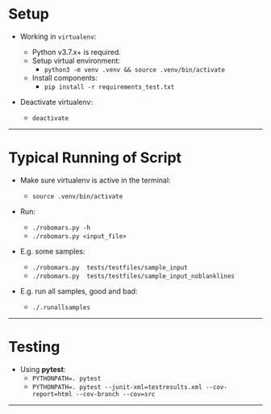 # Setup

* Working in `virtualenv`:
    * Python v3.7.x+ is required.
    * Setup virtual environment:
        * `python3 -m venv .venv && source .venv/bin/activate`
    * Install components:
        * `pip install -r requirements_test.txt`

* Deactivate virtualenv:
    * `deactivate`


___

# Typical Running of Script

* Make sure virtualenv is active in the terminal:
    * `source .venv/bin/activate`
* Run:
    * `./robomars.py -h`
    * `./robomars.py <input_file>`

* E.g. some samples:
    * `./robomars.py  tests/testfiles/sample_input`
    * `./robomars.py  tests/testfiles/sample_input_noblanklines`

* E.g. run all samples, good and bad:
    * `./.runallsamples`


___

# Testing

* Using **pytest**:
    * `PYTHONPATH=. pytest`
    * `PYTHONPATH=. pytest --junit-xml=testresults.xml --cov-report=html --cov-branch --cov=src`


___
